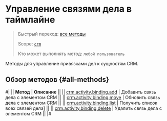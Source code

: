 # Управление связями дела в таймлайне

> Быстрый переход: [все методы](#all-methods) 
>
> Scope: [`crm`](../../../../scopes/permissions.md)
>
> Кто может выполнять метод: `любой пользователь`

Методы для управление привязками дел к сущностям CRM.

## Обзор методов {#all-methods}

#|
|| **Метод** | **Описание** ||
|| [crm.activity.binding.add](./crm-activity-binding-add.md) | Добавить связь дела с элементом CRM ||
|| [crm.activity.binding.move](./crm-activity-binding-move.md) | Обновить связь дела с элементом CRM ||
|| [crm.activity.binding.list](./crm-activity-binding-list.md) | Получить список всех связей дела] ||
|| [crm.activity.binding.delete](./crm-activity-binding-delete.md) | Удалить связь дела с элементом CRM ||
|#
